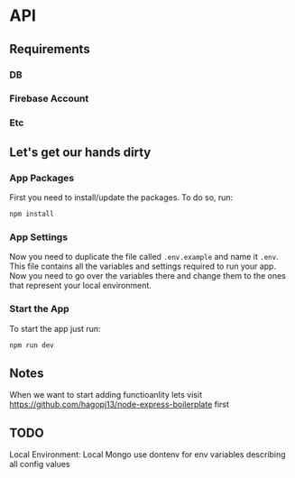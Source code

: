 # API

## Requirements

### DB

### Firebase Account

### Etc

## Let's get our hands dirty

### App Packages

First you need to install/update the packages. To do so, run:

```bash
npm install
```

### App Settings

Now you need to duplicate the file called `.env.example` and name it `.env`. This file contains all the variables and settings required to run your app. Now you need to go over the variables there and change them to the ones that represent your local environment. 

### Start the App

To start the app just run:

```bash
npm run dev
```

## Notes

When we want to start adding functioanlity lets visit 
https://github.com/hagopj13/node-express-boilerplate
first

## TODO
Local Environment:
Local Mongo
use dontenv for env variables describing all config values
